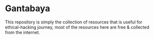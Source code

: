 # Gantabaya
This repository is simply the collection of resources that is useful for ethical-hacking journey, most of the resources here are free & collected from the internet.

